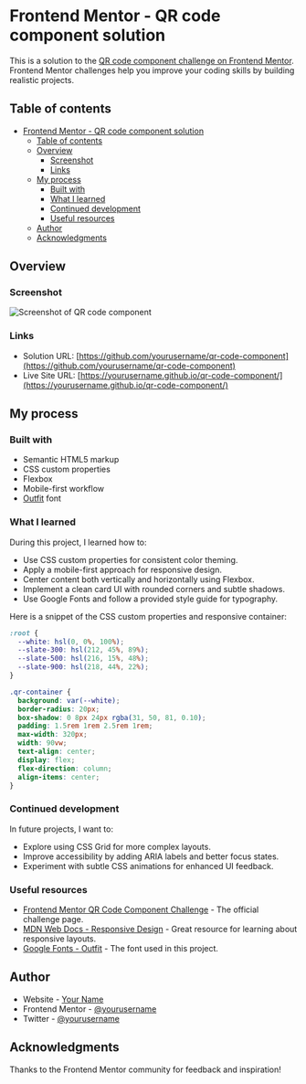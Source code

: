 # Frontend Mentor - QR code component solution

This is a solution to the [QR code component challenge on Frontend Mentor](https://www.frontendmentor.io/challenges/qr-code-component-iux_sIO_H). Frontend Mentor challenges help you improve your coding skills by building realistic projects. 

## Table of contents

- [Frontend Mentor - QR code component solution](#frontend-mentor---qr-code-component-solution)
  - [Table of contents](#table-of-contents)
  - [Overview](#overview)
    - [Screenshot](#screenshot)
    - [Links](#links)
  - [My process](#my-process)
    - [Built with](#built-with)
    - [What I learned](#what-i-learned)
    - [Continued development](#continued-development)
    - [Useful resources](#useful-resources)
  - [Author](#author)
  - [Acknowledgments](#acknowledgments)

## Overview

### Screenshot

![Screenshot of QR code component](./screenshot.jpg)

### Links

- Solution URL: [https://github.com/yourusername/qr-code-component](https://github.com/yourusername/qr-code-component)
- Live Site URL: [https://yourusername.github.io/qr-code-component/](https://yourusername.github.io/qr-code-component/)

## My process

### Built with

- Semantic HTML5 markup
- CSS custom properties
- Flexbox
- Mobile-first workflow
- [Outfit](https://fonts.google.com/specimen/Outfit) font

### What I learned

During this project, I learned how to:
- Use CSS custom properties for consistent color theming.
- Apply a mobile-first approach for responsive design.
- Center content both vertically and horizontally using Flexbox.
- Implement a clean card UI with rounded corners and subtle shadows.
- Use Google Fonts and follow a provided style guide for typography.

Here is a snippet of the CSS custom properties and responsive container:

```css
:root {
  --white: hsl(0, 0%, 100%);
  --slate-300: hsl(212, 45%, 89%);
  --slate-500: hsl(216, 15%, 48%);
  --slate-900: hsl(218, 44%, 22%);
}

.qr-container {
  background: var(--white);
  border-radius: 20px;
  box-shadow: 0 8px 24px rgba(31, 50, 81, 0.10);
  padding: 1.5rem 1rem 2.5rem 1rem;
  max-width: 320px;
  width: 90vw;
  text-align: center;
  display: flex;
  flex-direction: column;
  align-items: center;
}
```

### Continued development

In future projects, I want to:
- Explore using CSS Grid for more complex layouts.
- Improve accessibility by adding ARIA labels and better focus states.
- Experiment with subtle CSS animations for enhanced UI feedback.

### Useful resources

- [Frontend Mentor QR Code Component Challenge](https://www.frontendmentor.io/challenges/qr-code-component-iux_sIO_H) - The official challenge page.
- [MDN Web Docs - Responsive Design](https://developer.mozilla.org/en-US/docs/Learn/CSS/CSS_layout/Responsive_Design) - Great resource for learning about responsive layouts.
- [Google Fonts - Outfit](https://fonts.google.com/specimen/Outfit) - The font used in this project.

## Author

- Website - [Your Name](https://www.your-site.com)
- Frontend Mentor - [@yourusername](https://www.frontendmentor.io/profile/yourusername)
- Twitter - [@yourusername](https://www.twitter.com/yourusername)

## Acknowledgments

Thanks to the Frontend Mentor community for feedback and inspiration!
